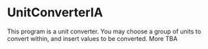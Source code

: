 # UnitConverterIA
This program is a unit converter. You may choose a group of units to convert within, and insert values to be converted. More TBA
